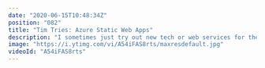 ```yaml
---
date: "2020-06-15T10:48:34Z"
position: "082"
title: "Tim Tries: Azure Static Web Apps"
description: "I sometimes just try out new tech or web services for the first time and give my feedback as I go. In this video I look at #Azure Static Web Apps. Azure clearly noticed the trends in the JAMstack world and likely also figured out that just static file hosting is not enough. They offer way more features than Netlify for example. But is it good enough? Let's see...\n\nConclusion: this thing just works! I'm impressed.\nDisclaimer: this content is not sponsored and my opinions are honest and real time.\n\nDocs: https://azure.microsoft.com/en-us/services/app-service/static/\nA great tutorial by Gift Egwuenu (I didn't use it): https://www.giftegwuenu.com/deploy-a-gridsome-app-on-azure-static-web-apps/\n\nFollow me here:\nWebsite: https://timbenniks.nl/\nTwitter: https://twitter.com/timbenniks\nGithub: https://github.com/timbenniks\n\n#timtries #jamstack"
image: "https://i.ytimg.com/vi/A54iFAS8rts/maxresdefault.jpg"
videoId: "A54iFAS8rts"
---
```


